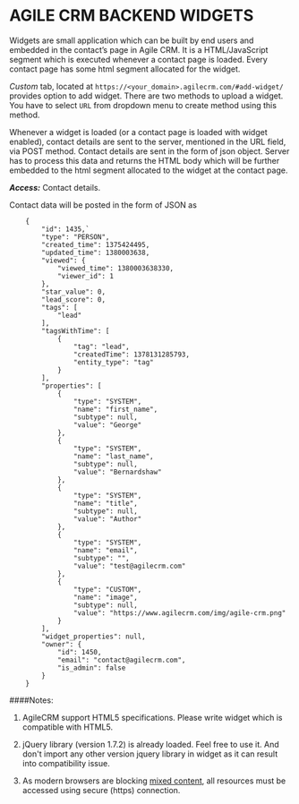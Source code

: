 ﻿AGILE CRM BACKEND WIDGETS
=================

Widgets are small application which can be built by end users and embedded in the contact’s page in Agile CRM. It is a HTML/JavaScript segment which is executed whenever a contact page is loaded. Every contact page has some html segment allocated for the widget.

*Custom* tab, located at `https://<your_domain>.agilecrm.com/#add-widget/` provides option to add widget. There are two methods to upload a widget. You have to select `URL` from dropdown menu to create method using this method.

Whenever a widget is loaded (or a contact page is loaded with widget enabled), contact details are sent to the server, mentioned in the URL field, via POST method. Contact details are sent in the form of json object. Server has to process this data and returns the HTML body which will be further embedded to the html segment allocated to the widget at the contact page.

***Access:*** Contact details.

Contact data will be posted in the form of JSON as 

        {
            "id": 1435,`
            "type": "PERSON",
            "created_time": 1375424495,
            "updated_time": 1380003638,
            "viewed": {
                "viewed_time": 1380003638330,
                "viewer_id": 1
            },
            "star_value": 0,
            "lead_score": 0,
            "tags": [
                "lead"
            ],
            "tagsWithTime": [
                {
                    "tag": "lead",
                    "createdTime": 1378131285793,
                    "entity_type": "tag"
                }
            ],
            "properties": [
                {
                    "type": "SYSTEM",
                    "name": "first_name",
                    "subtype": null,
                    "value": "George"
                },
                {
                    "type": "SYSTEM",
                    "name": "last_name",
                    "subtype": null,
                    "value": "Bernardshaw"
                },
                {
                    "type": "SYSTEM",
                    "name": "title",
                    "subtype": null,
                    "value": "Author"
                },
                {
                    "type": "SYSTEM",
                    "name": "email",
                    "subtype": "",
                    "value": "test@agilecrm.com"
                },
                {
                    "type": "CUSTOM",
                    "name": "image",
                    "subtype": null,
                    "value": "https://www.agilecrm.com/img/agile-crm.png"
                }
            ],
            "widget_properties": null,
            "owner": {
                "id": 1450,
                "email": "contact@agilecrm.com",
                "is_admin": false
            }
        }


####Notes:   
1. AgileCRM support HTML5 specifications. Please write widget which is compatible with HTML5.  
 
2. jQuery library (version 1.7.2) is already loaded. Feel free to use it. And don't import any other version jquery library in widget as it can result into compatibility issue.   

3. As modern browsers are blocking [mixed content](https://blog.mozilla.org/tanvi/2013/04/10/mixed-content-blocking-enabled-in-firefox-23/), all resources must be accessed using secure (https) connection.

